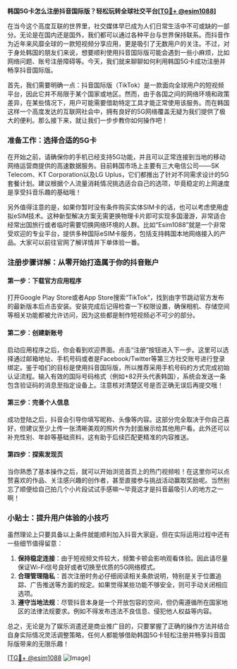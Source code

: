 **韩国5G卡怎么注册抖音国际版？轻松玩转全球社交平台[[TG💪+ @esim1088](https://t.me/s/esim1088)]**

在当今这个高度互联的世界里，社交媒体早已成为人们日常生活中不可或缺的一部分。无论是在国内还是国外，我们都可以通过各种平台与世界保持联系。而抖音作为近年来风靡全球的一款短视频分享应用，更是吸引了无数用户的关注。不过，对于身处韩国的朋友们来说，想要顺利使用抖音国际版可能会遇到一些小麻烦，比如网络问题、账号注册障碍等。今天，我们就来聊聊如何利用韩国5G卡成功注册并畅享抖音国际版。

首先，我们需要明确一点：抖音国际版（TikTok）是一款面向全球用户的短视频平台，因此它并不局限于某个国家或地区。然而，由于各国之间的网络环境和政策差异，在某些情况下，用户可能需要借助特定工具才能正常使用该服务。而在韩国这样一个高度发达的互联网社会中，拥有良好的5G网络覆盖无疑为我们提供了极大的便利。那么接下来，就让我们一步步教你如何操作吧！

### 准备工作：选择合适的5G卡

在开始之前，请确保你的手机已经支持5G功能，并且可以正常连接到当地的移动网络运营商提供的高速数据服务。目前韩国市场上主要有三大电信公司——SK Telecom、KT Corporation以及LG Uplus，它们都推出了针对不同需求设计的5G套餐计划。建议根据个人流量消耗情况挑选适合自己的选项，毕竟稳定的上网速度是享受抖音乐趣的基础哦！

另外值得注意的是，如果你暂时没有条件购买实体SIM卡的话，也可以考虑使用虚拟eSIM技术。这种新型解决方案无需更换物理卡片即可实现多国漫游，非常适合经常出国旅行或者临时需要切换网络环境的人群。比如“Esim1088”就是一个非常受欢迎的专业平台，提供多种国际eSIM卡服务，包括支持韩国本地网络接入的产品。大家可以前往官网了解详情并下单体验一番。

### 注册步骤详解：从零开始打造属于你的抖音账户

#### 第一步：下载官方应用程序
打开Google Play Store或者App Store搜索“TikTok”，找到由字节跳动官方发布的最新版本后点击安装。安装完成后记得检查一下权限设置，确保相机、存储空间等相关功能都被允许访问，因为这些都是制作短视频必不可少的部分。

#### 第二步：创建新账号
启动应用程序之后，你会看到欢迎界面。点击“注册”按钮进入下一步。这里可以选择通过邮箱地址、手机号码或者是Facebook/Twitter等第三方社交账号进行登录绑定。鉴于咱们的目标是使用抖音国际版，所以推荐采用手机号码的方式完成初始认证流程。输入有效的国际号码格式（例如+82开头代表韩国），系统会发送一条包含验证码的消息至指定设备上。注意核对清楚区号是否正确无误后再提交哦！

#### 第三步：完善个人信息
成功登陆之后，抖音会引导你填写昵称、头像等内容。这部分完全取决于你自己喜好，但建议至少上传一张清晰美观的照片作为封面展示给其他用户看。此外还可以补充性别、年龄等基础资料，这有助于后续匹配更精准的内容推送。

#### 第四步：探索发现页
当你熟悉了基本操作之后，就可以开始浏览首页上的热门视频啦！在这里你可以点赞喜欢的作品、关注感兴趣的创作者，甚至直接参与挑战活动赢取奖励呢。当然别忘了顺便给自己拍几个小片段试试手感嘛～毕竟这才是抖音最吸引人的地方之一啊！

### 小贴士：提升用户体验的小技巧

虽然理论上只要具备以上条件就能顺利加入抖音大家庭，但在实际运用过程中还有一些细节值得留意：

1. **保持稳定连接**：由于短视频文件较大，频繁卡顿会影响观看体验。因此请尽量保证Wi-Fi信号良好或者切换至优质的5G网络模式。
2. **合理管理隐私**：首次注册时务必仔细阅读相关条款说明，特别是关于位置追踪、广告推送等方面的规定。如果觉得某些功能不够安全，则可手动关闭相应选项。
3. **遵守当地法规**：尽管抖音本身是一个开放包容的空间，但仍需遵循所在国家地区的法律法规要求。例如不得发布违法不良信息、侵犯他人权益等内容。

总之，无论是为了娱乐消遣还是商业推广目的，只要掌握了正确的操作方法并结合自身实际情况灵活调整策略，任何人都能够借助韩国5G卡轻松注册并畅享抖音国际版带来的无限乐趣！

[[TG💪+ @esim1088](https://t.me/s/esim1088) ![Image](https://i.postimg.cc/4NQfJmqS/Snipaste-2025-05-13-00-14-12.png)]